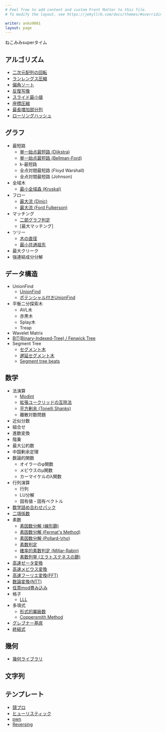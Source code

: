```yaml
---
# Feel free to add content and custom Front Matter to this file.
# To modify the layout, see https://jekyllrb.com/docs/themes/#overriding-theme-defaults

writer: anko9801
layout: page
---
```


ねこみみsuperタイム

## アルゴリズム

- [二次元配列の回転](./posts/vector2d-rotate)
- [ランレングス圧縮](./posts/run-length-encode)
- [偏角ソート](./posts/arg-sort)
- [反復写像](./posts/iterated-function)
- [スライド最小値](./posts/slideminimum)
- [座標圧縮](./posts/compress)
- [最長増加部分列](./posts/lis)
- [ローリングハッシュ](./posts/rollinghash)

## グラフ

- 最短路
  - [単一始点最短路 (Dijkstra)](./posts/dijkstra)
  - [単一始点最短路 (Bellman-Ford)](./posts/bellmanford)
  - k-最短路
  - 全点対間最短路 (Floyd Warshall)
  - 全点対間最短路 (Johnson)
- 全域木
  - [最小全域森 (Kruskal)](./posts/kruskal)
- フロー
  - [最大流 (Dinic)](./posts/dinic)
  - [最大流 (Ford Fulkerson)](./posts/ford-fulkerson)
- マッチング
  - [二部グラフ判定](./posts/bipartite)
  - [最大マッチング]
- ツリー
  - [木の直径](./posts/double-sweep)
  - [最小共通祖先](./posts/lowest-common-ancestor)
- 最大クリーク
- 強連結成分分解

## データ構造

- UnionFind
  - [UnionFind](./posts/unionfind)
  - [ポテンシャル付きUnionFind](./posts/pot-unionfind)
- 平衡二分探索木
  - AVL木
  - 赤黒木
  - Splay木
  - Treap
- Wavelet Matrix
- [BIT(Binary-Indexed-Tree) / Fenwick Tree](./posts/fenwicktree)
- Segment Tree
  - [セグメント木](./posts/segment-tree)
  - [遅延セグメント木](./posts/lazy-segment-tree)
  - [Segment tree beats](./posts/segment-tree-beats)

## 数学

- 法演算
  - [Modint](./posts/modint)
  - [拡張ユークリッドの互除法](./posts/bezout-coef)
  - [平方剰余 (Tonelli Shanks)]()
  - 離散対数問題
- 近似分数
- 組合せ
- 進数変換
- 階乗
- 最大公約数
- 中国剰余定理
- 数論的関数
  - オイラーのφ関数
  - メビウスのμ関数
  - カーマイケルのλ関数
- 行列演算
  - 行列
  - LU分解
  - 固有値・固有ベクトル
- [数学詰め合わせパック](./posts/math)
- [二項係数](./posts/binomial-coefficient)
- 素数
  - [素因数分解 (線形篩)](./posts/sieve)
  - [素因数分解 (Fermat's Method)]()
  - [素因数分解 (Pollard-\rho)]()
  - [素数判定]()
  - [確率的素数判定 (Millar-Rabin)]()
  - [素数列挙 (エラトステネスの篩)]()
- [高速ゼータ変換](./posts/zeta)
- [高速メビウス変換](./posts/mebius)
- [高速フーリエ変換(FFT)](./posts/fft)
- [数論変換(NTT)](./posts/ntt)
- [任意mod畳み込み]()
- 格子
  - [LLL](./posts/lll)
- 多項式
  - [形式的冪級数](./posts/fps)
  - [Coppersmith Method](./posts/coppersmith)
- [グレブナー基底](./posts/grobner)
- [終結式](./posts/resultant)

## 幾何

- [幾何ライブラリ](./posts/geometry)

## 文字列

## テンプレート

- [競プロ](./posts/template)
- [ヒューリスティック](./posts/heuristic)
- [pwn](./posts/pwn)
- [Reversing](./posts/rev)